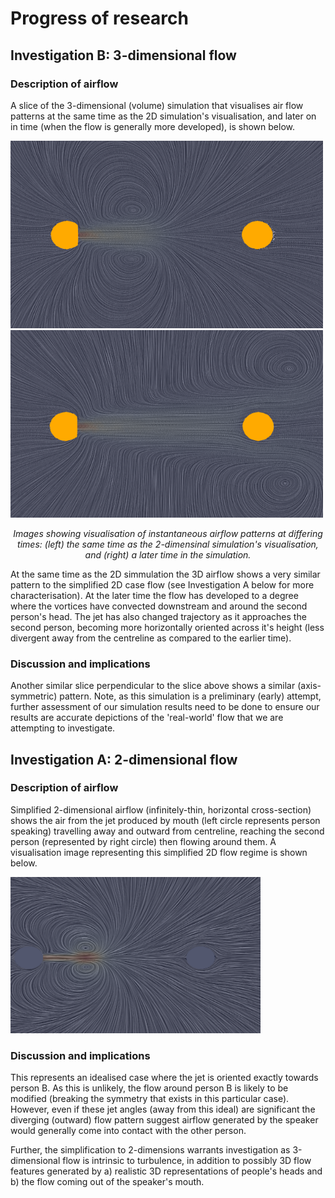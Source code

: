 # Progress of research
## Investigation B: 3-dimensional flow
### Description of airflow
A slice of the 3-dimensional (volume) simulation that visualises air flow patterns at the same time as the 2D simulation's visualisation, and later on in time (when the flow is generally more developed), is shown below.

<img src="3D-streamlines_t10.png" width="500" height="300"/> <img src="3D-streamlines_t75.png" width="500" height="300"/> 
<p align="center"><i>
  Images showing visualisation of instantaneous airflow patterns at differing times: (left) the same time as the 2-dimensinal simulation's visualisation, and (right) a later time in the simulation.
</i></p>

At the same time as the 2D simmulation the 3D airflow shows a very similar pattern to the simplified 2D case flow (see Investigation A below for more characterisation). At the later time the flow has developed to a degree where the vortices have convected downstream and around the second person's head. The jet has also changed trajectory as it approaches the second person, becoming more horizontally oriented across it's height (less divergent away from the centreline as compared to the earlier time).

### Discussion and implications
Another similar slice perpendicular to the slice above shows a similar (axis-symmetric) pattern. Note, as this simulation is a preliminary (early) attempt, further assessment of our simulation results need to be done to ensure our results are accurate depictions of the 'real-world' flow that we are attempting to investigate.

## Investigation A: 2-dimensional flow
### Description of airflow
Simplified 2-dimensional airflow (infinitely-thin, horizontal cross-section) shows the air from the jet produced by mouth (left circle represents person speaking) travelling away and outward from centreline, reaching the second person (represented by right circle) then flowing around them. A visualisation image representing this simplified 2D flow regime is shown below.

<img src="2D-streamlines.png" width="400" height="250">

### Discussion and implications
This represents an idealised case where the jet is oriented exactly towards person B. As this is unlikely, the flow around person B is likely to be modified (breaking the symmetry that exists in this particular case). However, even if these jet angles (away from this ideal) are significant the diverging (outward) flow pattern suggest airflow generated by the speaker would generally come into contact with the other person. 

Further, the simplification to 2-dimensions warrants investigation as 3-dimensional flow is intrinsic to turbulence, in addition to possibly 3D flow features generated by a) realistic 3D representations of people's heads and b) the flow coming out of the speaker's mouth. 

